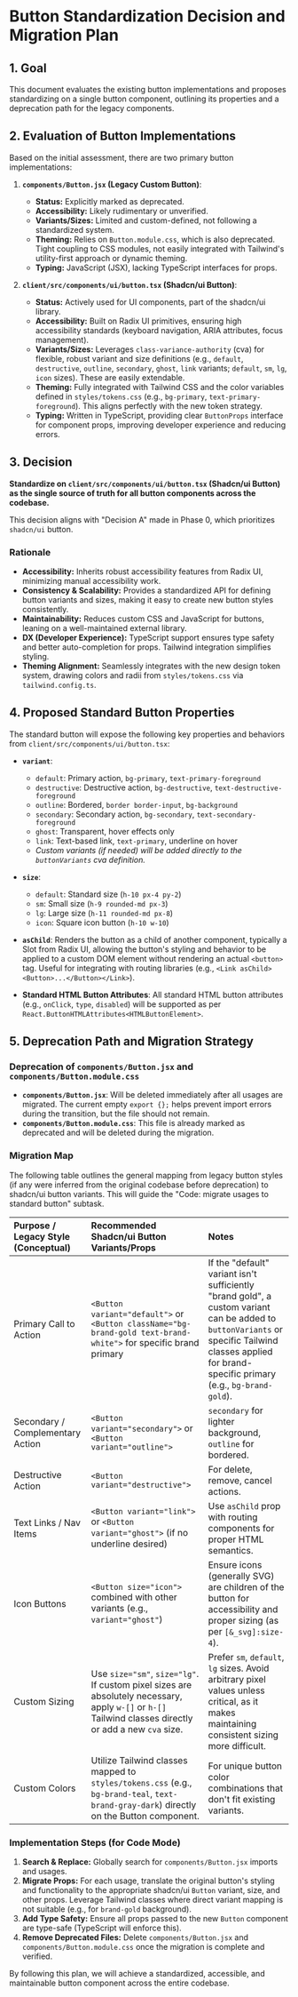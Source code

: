 # Button Standardization Decision and Migration Plan

## 1. Goal

This document evaluates the existing button implementations and proposes standardizing on a single button component, outlining its properties and a deprecation path for the legacy components.

## 2. Evaluation of Button Implementations

Based on the initial assessment, there are two primary button implementations:

1.  **`components/Button.jsx` (Legacy Custom Button)**:
    *   **Status:** Explicitly marked as deprecated.
    *   **Accessibility:** Likely rudimentary or unverified.
    *   **Variants/Sizes:** Limited and custom-defined, not following a standardized system.
    *   **Theming:** Relies on `Button.module.css`, which is also deprecated. Tight coupling to CSS modules, not easily integrated with Tailwind's utility-first approach or dynamic theming.
    *   **Typing:** JavaScript (JSX), lacking TypeScript interfaces for props.

2.  **`client/src/components/ui/button.tsx` (Shadcn/ui Button)**:
    *   **Status:** Actively used for UI components, part of the shadcn/ui library.
    *   **Accessibility:** Built on Radix UI primitives, ensuring high accessibility standards (keyboard navigation, ARIA attributes, focus management).
    *   **Variants/Sizes:** Leverages `class-variance-authority` (cva) for flexible, robust variant and size definitions (e.g., `default`, `destructive`, `outline`, `secondary`, `ghost`, `link` variants; `default`, `sm`, `lg`, `icon` sizes). These are easily extendable.
    *   **Theming:** Fully integrated with Tailwind CSS and the color variables defined in `styles/tokens.css` (e.g., `bg-primary`, `text-primary-foreground`). This aligns perfectly with the new token strategy.
    *   **Typing:** Written in TypeScript, providing clear `ButtonProps` interface for component props, improving developer experience and reducing errors.

## 3. Decision

**Standardize on `client/src/components/ui/button.tsx` (Shadcn/ui Button) as the single source of truth for all button components across the codebase.**

This decision aligns with "Decision A" made in Phase 0, which prioritizes `shadcn/ui` button.

### Rationale

*   **Accessibility:** Inherits robust accessibility features from Radix UI, minimizing manual accessibility work.
*   **Consistency & Scalability:** Provides a standardized API for defining button variants and sizes, making it easy to create new button styles consistently.
*   **Maintainability:** Reduces custom CSS and JavaScript for buttons, leaning on a well-maintained external library.
*   **DX (Developer Experience):** TypeScript support ensures type safety and better auto-completion for props. Tailwind integration simplifies styling.
*   **Theming Alignment:** Seamlessly integrates with the new design token system, drawing colors and radii from `styles/tokens.css` via `tailwind.config.ts`.

## 4. Proposed Standard Button Properties

The standard button will expose the following key properties and behaviors from `client/src/components/ui/button.tsx`:

*   **`variant`**:
    *   `default`: Primary action, `bg-primary`, `text-primary-foreground`
    *   `destructive`: Destructive action, `bg-destructive`, `text-destructive-foreground`
    *   `outline`: Bordered, `border border-input`, `bg-background`
    *   `secondary`: Secondary action, `bg-secondary`, `text-secondary-foreground`
    *   `ghost`: Transparent, hover effects only
    *   `link`: Text-based link, `text-primary`, underline on hover
    *   *Custom variants (if needed) will be added directly to the `buttonVariants` cva definition.*

*   **`size`**:
    *   `default`: Standard size (`h-10 px-4 py-2`)
    *   `sm`: Small size (`h-9 rounded-md px-3`)
    *   `lg`: Large size (`h-11 rounded-md px-8`)
    *   `icon`: Square icon button (`h-10 w-10`)

*   **`asChild`**: Renders the button as a child of another component, typically a Slot from Radix UI, allowing the button's styling and behavior to be applied to a custom DOM element without rendering an actual `<button>` tag. Useful for integrating with routing libraries (e.g., `<Link asChild><Button>...</Button></Link>`).

*   **Standard HTML Button Attributes**: All standard HTML button attributes (e.g., `onClick`, `type`, `disabled`) will be supported as per `React.ButtonHTMLAttributes<HTMLButtonElement>`.

## 5. Deprecation Path and Migration Strategy

### Deprecation of `components/Button.jsx` and `components/Button.module.css`

*   **`components/Button.jsx`**: Will be deleted immediately after all usages are migrated. The current empty `export {};` helps prevent import errors during the transition, but the file should not remain.
*   **`components/Button.module.css`**: This file is already marked as deprecated and will be deleted during the migration.

### Migration Map

The following table outlines the general mapping from legacy button styles (if any were inferred from the original codebase before deprecation) to shadcn/ui button variants. This will guide the "Code: migrate usages to standard button" subtask.

| Purpose / Legacy Style (Conceptual) | Recommended Shadcn/ui Button Variants/Props                                                                                                              | Notes                                                                                                                                                                                                                                                        |
| :---------------------------------- | :------------------------------------------------------------------------------------------------------------------------------------------------------- | :------------------------------------------------------------------------------------------------------------------------------------------------------------------------------------------------------------------------------------------------------- |
| Primary Call to Action              | `<Button variant="default">` or `<Button className="bg-brand-gold text-brand-white">` for specific brand primary                                      | If the "default" variant isn't sufficiently "brand gold", a custom variant can be added to `buttonVariants` or specific Tailwind classes applied for brand-specific primary (e.g., `bg-brand-gold`).                                                       |
| Secondary / Complementary Action    | `<Button variant="secondary">` or `<Button variant="outline">`                                                                                           | `secondary` for lighter background, `outline` for bordered.                                                                                                                                                                                              |
| Destructive Action                  | `<Button variant="destructive">`                                                                                                                         | For delete, remove, cancel actions.                                                                                                                                                                                                                      |
| Text Links / Nav Items              | `<Button variant="link">` or `<Button variant="ghost">` (if no underline desired)                                                                        | Use `asChild` prop with routing components for proper HTML semantics.                                                                                                                                                                                    |
| Icon Buttons                        | `<Button size="icon">` combined with other variants (e.g., `variant="ghost"`)                                                                            | Ensure icons (generally SVG) are children of the button for accessibility and proper sizing (as per `[&_svg]:size-4`).                                                                                                                                   |
| Custom Sizing                       | Use `size="sm"`, `size="lg"`. If custom pixel sizes are absolutely necessary, apply `w-[]` or `h-[]` Tailwind classes directly or add a new `cva` size. | Prefer `sm`, `default`, `lg` sizes. Avoid arbitrary pixel values unless critical, as it makes maintaining consistent sizing more difficult.                                                                                                             |
| Custom Colors                       | Utilize Tailwind classes mapped to `styles/tokens.css` (e.g., `bg-brand-teal`, `text-brand-gray-dark`) directly on the Button component.                 | For unique button color combinations that don't fit existing variants.                                                                                                                                                                                   |

### Implementation Steps (for Code Mode)

1.  **Search & Replace:** Globally search for `components/Button.jsx` imports and usages.
2.  **Migrate Props:** For each usage, translate the original button's styling and functionality to the appropriate shadcn/ui `Button` variant, size, and other props. Leverage Tailwind classes where direct variant mapping is not suitable (e.g., for `brand-gold` background).
3.  **Add Type Safety:** Ensure all props passed to the new `Button` component are type-safe (TypeScript will enforce this).
4.  **Remove Deprecated Files:** Delete `components/Button.jsx` and `components/Button.module.css` once the migration is complete and verified.

By following this plan, we will achieve a standardized, accessible, and maintainable button component across the entire codebase.